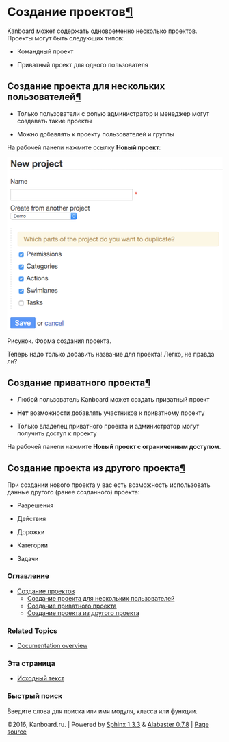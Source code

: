 Создание проектов[¶](#creating-projects "Ссылка на этот заголовок")
===================================================================

Kanboard может содержать одновременно несколько проектов. Проекты могут
быть следующих типов:

-   Командный проект

-   Приватный проект для одного пользователя

Создание проекта для нескольких пользователей[¶](#creating-projects-for-multiple-users "Ссылка на этот заголовок")
------------------------------------------------------------------------------------------------------------------

-   Только пользователи с ролью администратор и менеджер могут создавать
    такие проекты

-   Можно добавлять к проекту пользователей и группы

На рабочей панели нажмите ссылку **Новый проект**:

![Project creation form](_images/new-project.png)

Рисунок. Форма создания проекта.

Теперь надо только добавить название для проекта! Легко, не правда ли?

Создание приватного проекта[¶](#creating-a-private-project "Ссылка на этот заголовок")
--------------------------------------------------------------------------------------

-   Любой пользователь Kanboard может создать приватный проект

-   **Нет** возможности добавлять участников к приватному проекту

-   Только владелец приватного проекта и администратор могут получить
    доступ к проекту

На рабочей панели нажмите **Новый проект с ограниченным доступом**.

Создание проекта из другого проекта[¶](#creating-projects-from-another-project "Ссылка на этот заголовок")
----------------------------------------------------------------------------------------------------------

При создании нового проекта у вас есть возможность использовать данные
другого (ранее созданного) проекта:

-   Разрешения

-   Действия

-   Дорожки

-   Категории

-   Задачи

### [Оглавление](index.html)

-   [Создание проектов](#)
    -   [Создание проекта для нескольких
        пользователей](#creating-projects-for-multiple-users)
    -   [Создание приватного проекта](#creating-a-private-project)
    -   [Создание проекта из другого
        проекта](#creating-projects-from-another-project)

### Related Topics

-   [Documentation overview](index.html)

### Эта страница

-   [Исходный текст](_sources/creating-projects.txt)

### Быстрый поиск

Введите слова для поиска или имя модуля, класса или функции.

©2016, Kanboard.ru. | Powered by [Sphinx 1.3.3](http://sphinx-doc.org/)
& [Alabaster 0.7.8](https://github.com/bitprophet/alabaster) | [Page
source](_sources/creating-projects.txt)
